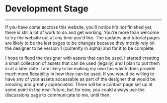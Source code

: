 # Development Stage
<hr>
If you have come accross this website, you'll notice it's not finished yet, there is still a lot of work to do and get working. You're more than welcome to try the website out at any time you'd like. The updates and tutorial pages are likely to be the last pages to be changes because they mostly rely on the designer to be version 1 (currenlty in alpha) and for it to be complete.

I hope to flood the designer with assets that can be used. I started creating a small collection of assets that can be used (legally) and I plan to put them in at a later date. I am likely to be making my own too which does provide much more flexability in how they can be used. If you would be willing to have any of your assets accessable as part of the designer that would be amazing and greatly appreciated. There will be a contact page set up at some point in the near future, but for now, you could always use the discussions page to communicate to me, until then.
